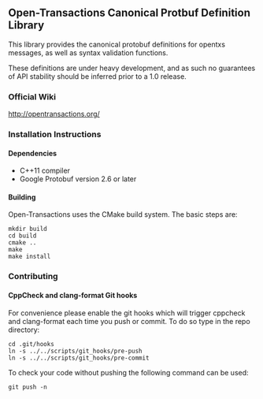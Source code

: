 ## Open-Transactions Canonical Protbuf Definition Library

This library provides the canonical protobuf definitions for opentxs messages, as well as syntax validation functions.

These definitions are under heavy development, and as such no guarantees of API stability should be inferred prior to a 1.0 release.

### Official Wiki

http://opentransactions.org/

### Installation Instructions

#### Dependencies

* C++11 compiler
* Google Protobuf version 2.6 or later

#### Building

Open-Transactions uses the CMake build system. The basic steps are:

    mkdir build
    cd build
    cmake ..
    make
    make install

### Contributing

#### CppCheck and clang-format Git hooks

For convenience please enable the git hooks which will trigger cppcheck and
clang-format each time you push or commit. To do so type in the repo directory:

    cd .git/hooks
    ln -s ../../scripts/git_hooks/pre-push
    ln -s ../../scripts/git_hooks/pre-commit

To check your code without pushing the following command can be used:

    git push -n
